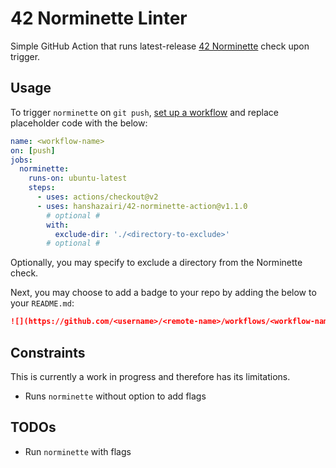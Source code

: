 # 42 Norminette Linter

Simple GitHub Action that runs latest-release [42 Norminette](https://github.com/42School/norminette) check upon trigger.

## Usage

To trigger `norminette` on `git push`, [set up a workflow](https://docs.github.com/en/actions/quickstart) and replace placeholder code with the below:
```yaml
name: <workflow-name>
on: [push]
jobs:
  norminette:
    runs-on: ubuntu-latest
    steps:
      - uses: actions/checkout@v2
      - uses: hanshazairi/42-norminette-action@v1.1.0
        # optional #
        with:
          exclude-dir: './<directory-to-exclude>'
        # optional #
```
Optionally, you may specify to exclude a directory from the Norminette check.

Next, you may choose to add a badge to your repo by adding the below to your `README.md`:
```markdown
![](https://github.com/<username>/<remote-name>/workflows/<workflow-name>/badge.svg)
```

## Constraints

This is currently a work in progress and therefore has its limitations.
- Runs `norminette` without option to add flags

## TODOs

- Run `norminette` with flags
